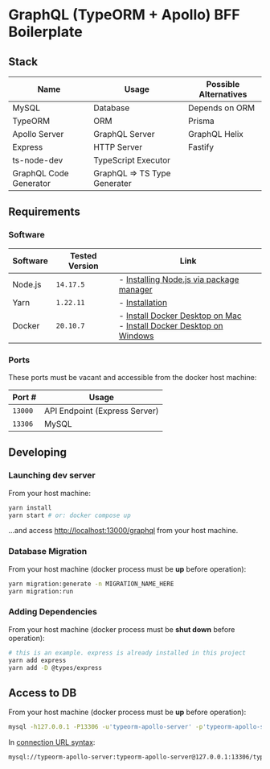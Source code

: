 # GraphQL (TypeORM + Apollo) BFF Boilerplate

## Stack

| Name                   | Usage                        | Possible Alternatives |
| ---------------------- | ---------------------------- | --------------------- |
| MySQL                  | Database                     | Depends on ORM        |
| TypeORM                | ORM                          | Prisma                |
| Apollo Server          | GraphQL Server               | GraphQL Helix         |
| Express                | HTTP Server                  | Fastify               |
| ts-node-dev            | TypeScript Executor          |                       |
| GraphQL Code Generator | GraphQL => TS Type Generater |                       |

## Requirements

### Software

| Software | Tested Version | Link                                                                                                                                                                         |
| -------- | -------------- | ---------------------------------------------------------------------------------------------------------------------------------------------------------------------------- |
| Node.js  | `14.17.5`      | - [Installing Node.js via package manager](https://nodejs.org/en/download/package-manager/)                                                                                  |
| Yarn     | `1.22.11`      | - [Installation](https://yarnpkg.com/getting-started/install)                                                                                                                |
| Docker   | `20.10.7`      | - [Install Docker Desktop on Mac](https://docs.docker.com/desktop/mac/install/) <br> - [Install Docker Desktop on Windows](https://docs.docker.com/desktop/windows/install/) |

### Ports

These ports must be vacant and accessible from the docker host machine:

| Port #  | Usage                         |
| ------- | ----------------------------- |
| `13000` | API Endpoint (Express Server) |
| `13306` | MySQL                         |

## Developing

### Launching dev server

From your host machine:

```sh
yarn install
yarn start # or: docker compose up
```

...and access [http://localhost:13000/graphql](http://localhost:13000/graphql) from your host machine.

### Database Migration

From your host machine (docker process must be **up** before operation):

```sh
yarn migration:generate -n MIGRATION_NAME_HERE
yarn migration:run
```

### Adding Dependencies

From your host machine (docker process must be **shut down** before operation):

```sh
# this is an example. express is already installed in this project
yarn add express
yarn add -D @types/express
```

## Access to DB

From your host machine (docker process must be **up** before operation):

```sh
mysql -h127.0.0.1 -P13306 -u'typeorm-apollo-server' -p'typeorm-apollo-server' typeorm-apollo-server
```

In [connection URL syntax](https://dev.mysql.com/doc/connector-j/8.0/en/connector-j-reference-jdbc-url-format.html):

```sh
mysql://typeorm-apollo-server:typeorm-apollo-server@127.0.0.1:13306/typeorm-apollo-server
```
